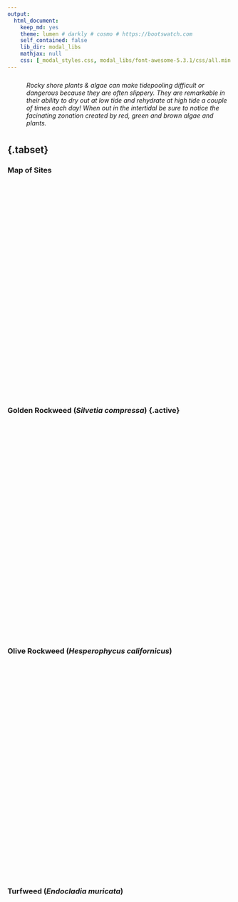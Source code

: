 ```yaml
---
output:
  html_document:
    keep_md: yes
    theme: lumen # darkly # cosmo # https://bootswatch.com
    self_contained: false
    lib_dir: modal_libs
    mathjax: null
    css: [_modal_styles.css, modal_libs/font-awesome-5.3.1/css/all.min.css, modal_libs/font-awesome-5.3.1/css/v4-shims.min.css]
---
```




<!--html_preserve--><div style="display: flex">
<div style="margin-top: 10px;margin-bottom: 10px; margin-right: 10px; flex: 1;">
<a href="https://sanctuarysimon.org/regional_images/photo_database/cek_011005_037.jpg" target="_blank">
<i class="fa fa-camera"></i>
</a>
</div>
<div style="margin: 10px; font-style: italic; flex: 20; ">Rocky shore plants &amp; algae can make tidepooling difficult or dangerous because they are often slippery. They are remarkable in their ability to dry out at low tide and rehydrate at high tide a couple of times each day! When out in the intertidal be sure to notice the facinating zonation created by red, green and brown algae and plants.</div>
</div><!--/html_preserve-->

## {.tabset}

### Map of Sites

<!--html_preserve--><div id="htmlwidget-52886fe4dc63ff7ba54f" style="width:672px;height:480px;" class="leaflet html-widget"></div>
<script type="application/json" data-for="htmlwidget-52886fe4dc63ff7ba54f">{"x":{"options":{"minZoom":1,"maxZoom":52,"crs":{"crsClass":"L.CRS.EPSG3857","code":null,"proj4def":null,"projectedBounds":null,"options":{}},"preferCanvas":false,"bounceAtZoomLimits":false,"maxBounds":[[[-90,-370]],[[90,370]]]},"calls":[{"method":"addProviderTiles","args":["CartoDB.Positron","CartoDB.Positron","CartoDB.Positron",{"errorTileUrl":"","noWrap":false,"detectRetina":false,"pane":"tilePane"}]},{"method":"addProviderTiles","args":["CartoDB.DarkMatter","CartoDB.DarkMatter","CartoDB.DarkMatter",{"errorTileUrl":"","noWrap":false,"detectRetina":false,"pane":"tilePane"}]},{"method":"addProviderTiles","args":["OpenStreetMap","OpenStreetMap","OpenStreetMap",{"errorTileUrl":"","noWrap":false,"detectRetina":false,"pane":"tilePane"}]},{"method":"addProviderTiles","args":["Esri.WorldImagery","Esri.WorldImagery","Esri.WorldImagery",{"errorTileUrl":"","noWrap":false,"detectRetina":false,"pane":"tilePane"}]},{"method":"addProviderTiles","args":["OpenTopoMap","OpenTopoMap","OpenTopoMap",{"errorTileUrl":"","noWrap":false,"detectRetina":false,"pane":"tilePane"}]},{"method":"createMapPane","args":["polygon",420]},{"method":"addFlatGeoBuf","args":["Sanctuary","Sanctuary",null,true,"SANCTUARY",{"radius":6,"stroke":true,"color":"#333333","weight":0.5,"opacity":0.9,"fill":true,"fillColor":"#6666FF","fillOpacity":0.6},{"className":"","pane":"polygon"},"mapview-popup",{"radius":{"to":[3,15],"from":[3,15]},"weight":{"to":[1,10],"from":[1,10]},"opacity":{"to":[0,1],"from":[0,1]},"fillOpacity":{"to":[0,1],"from":[0,1]}}]},{"method":"addScaleBar","args":[{"maxWidth":100,"metric":true,"imperial":true,"updateWhenIdle":true,"position":"bottomleft"}]},{"method":"addHomeButton","args":[-120.64208,33.3624100000001,-118.90712,34.20707,"Sanctuary","Zoom to Sanctuary","<strong> Sanctuary <\/strong>","bottomright"]},{"method":"addLegend","args":[{"colors":["#6666FF"],"labels":["CINMS"],"na_color":null,"na_label":"NA","opacity":1,"position":"topright","type":"factor","title":"","extra":null,"layerId":null,"className":"info legend","group":"Sanctuary"}]},{"method":"createMapPane","args":["point",440]},{"method":"addFlatGeoBuf","args":["Site","Site",null,true,"site",{"radius":6,"stroke":true,"color":"#333333","weight":1,"opacity":0.9,"fill":true,"fillColor":null,"fillOpacity":0.6},{"className":"","pane":"point"},"mapview-popup",{"radius":{"to":[3,15],"from":[3,15]},"weight":{"to":[1,10],"from":[1,10]},"opacity":{"to":[0,1],"from":[0,1]},"fillOpacity":{"to":[0,1],"from":[0,1]}}]},{"method":"addHomeButton","args":[-120.40758,33.47201,-119.02958,34.07337,"Site","Zoom to Site","<strong> Site <\/strong>","bottomright"]},{"method":"addLayersControl","args":[["CartoDB.Positron","CartoDB.DarkMatter","OpenStreetMap","Esri.WorldImagery","OpenTopoMap"],["Sanctuary","Site"],{"collapsed":true,"autoZIndex":true,"position":"topleft"}]},{"method":"addLegend","args":[{"colors":["#C6E9BD","#FFFFB3","#DEDCC6","#BEBADA","#BEBADA","#DC9DA6","#FB8072","#BD98A2","#80B1D3","#BEB29A","#FDB462","#D8C965","#B3DE69","#D7D5A6","#FCCDE5","#EAD3DF","#D9D9D9","#D9D9D9","#CAACCB","#BC80BD","#C4B5C1"],"labels":["Cat Rock","Crook Point","Cuyler Harbor","East Point","Ford Point","Fossil Reef","Fraser Cove","Harris Point","Johnsons Lee","Landing Cove","Middle East","Middle West","NW Talcott","Orizaba Cove","Otter Harbor","Prisoners Harbor","S Frenchys Cove","Scorpion Rock","Sea Lion Rookery","Trailer","Willows Anchorage"],"na_color":null,"na_label":"NA","opacity":1,"position":"topright","type":"factor","title":"Site","extra":null,"layerId":null,"className":"info legend","group":"Site"}]},{"method":"addHomeButton","args":[-120.64208,33.3624100000001,-118.90712,34.20707,null,"Zoom to full extent","<strong>Zoom full<\/strong>","bottomleft"]}],"fitBounds":[33.3624100000001,-120.64208,34.20707,-118.90712,[]]},"evals":[],"jsHooks":{"render":[{"code":"function(el, x, data) {\n  return (\n      function(el, x, data) {\n      // get the leaflet map\n      var map = this; //HTMLWidgets.find('#' + el.id);\n      // we need a new div element because we have to handle\n      // the mouseover output separately\n      // debugger;\n      function addElement () {\n      // generate new div Element\n      var newDiv = $(document.createElement('div'));\n      // append at end of leaflet htmlwidget container\n      $(el).append(newDiv);\n      //provide ID and style\n      newDiv.addClass('lnlt');\n      newDiv.css({\n      'position': 'relative',\n      'bottomleft':  '0px',\n      'background-color': 'rgba(255, 255, 255, 0.7)',\n      'box-shadow': '0 0 2px #bbb',\n      'background-clip': 'padding-box',\n      'margin': '0',\n      'padding-left': '5px',\n      'color': '#333',\n      'font': '9px/1.5 \"Helvetica Neue\", Arial, Helvetica, sans-serif',\n      'z-index': '700',\n      });\n      return newDiv;\n      }\n\n\n      // check for already existing lnlt class to not duplicate\n      var lnlt = $(el).find('.lnlt');\n\n      if(!lnlt.length) {\n      lnlt = addElement();\n\n      // grab the special div we generated in the beginning\n      // and put the mousmove output there\n\n      map.on('mousemove', function (e) {\n      if (e.originalEvent.ctrlKey) {\n      if (document.querySelector('.lnlt') === null) lnlt = addElement();\n      lnlt.text(\n                           ' lon: ' + (e.latlng.lng).toFixed(5) +\n                           ' | lat: ' + (e.latlng.lat).toFixed(5) +\n                           ' | zoom: ' + map.getZoom() +\n                           ' | x: ' + L.CRS.EPSG3857.project(e.latlng).x.toFixed(0) +\n                           ' | y: ' + L.CRS.EPSG3857.project(e.latlng).y.toFixed(0) +\n                           ' | epsg: 3857 ' +\n                           ' | proj4: +proj=merc +a=6378137 +b=6378137 +lat_ts=0.0 +lon_0=0.0 +x_0=0.0 +y_0=0 +k=1.0 +units=m +nadgrids=@null +no_defs ');\n      } else {\n      if (document.querySelector('.lnlt') === null) lnlt = addElement();\n      lnlt.text(\n                      ' lon: ' + (e.latlng.lng).toFixed(5) +\n                      ' | lat: ' + (e.latlng.lat).toFixed(5) +\n                      ' | zoom: ' + map.getZoom() + ' ');\n      }\n      });\n\n      // remove the lnlt div when mouse leaves map\n      map.on('mouseout', function (e) {\n      var strip = document.querySelector('.lnlt');\n      if( strip !==null) strip.remove();\n      });\n\n      };\n\n      //$(el).keypress(67, function(e) {\n      map.on('preclick', function(e) {\n      if (e.originalEvent.ctrlKey) {\n      if (document.querySelector('.lnlt') === null) lnlt = addElement();\n      lnlt.text(\n                      ' lon: ' + (e.latlng.lng).toFixed(5) +\n                      ' | lat: ' + (e.latlng.lat).toFixed(5) +\n                      ' | zoom: ' + map.getZoom() + ' ');\n      var txt = document.querySelector('.lnlt').textContent;\n      console.log(txt);\n      //txt.innerText.focus();\n      //txt.select();\n      setClipboardText('\"' + txt + '\"');\n      }\n      });\n\n      }\n      ).call(this.getMap(), el, x, data);\n}","data":null},{"code":"function(el, x, data) {\n  return (function(el,x,data){\n           var map = this;\n\n           map.on('keypress', function(e) {\n               console.log(e.originalEvent.code);\n               var key = e.originalEvent.code;\n               if (key === 'KeyE') {\n                   var bb = this.getBounds();\n                   var txt = JSON.stringify(bb);\n                   console.log(txt);\n\n                   setClipboardText('\\'' + txt + '\\'');\n               }\n           })\n        }).call(this.getMap(), el, x, data);\n}","data":null}]}}</script><!--/html_preserve-->

### Golden Rockweed (_Silvetia compressa_) {.active}

<!--html_preserve--><div id="htmlwidget-d0d84e77b29c522bb02e" style="width:672px;height:480px;" class="dygraphs html-widget"></div>
<script type="application/json" data-for="htmlwidget-d0d84e77b29c522bb02e">{"x":{"attrs":{"title":"Golden Rockweed in CINMS","xlabel":"Year","ylabel":"Annual Mean Percent Cover (%)","labels":["yr","Anacapa","San Miguel","Santa Barbara","Santa Cruz","Santa Rosa","CINMS"],"legend":"auto","retainDateWindow":false,"axes":{"x":{"pixelsPerLabel":60,"drawAxis":true},"y":{"drawAxis":true}},"stackedGraph":false,"fillGraph":false,"fillAlpha":0.15,"stepPlot":false,"drawPoints":false,"pointSize":1,"drawGapEdgePoints":false,"connectSeparatedPoints":true,"strokeWidth":1,"strokeBorderColor":"white","colors":["#8DD3C7","#BEBADA","#FB8072","#80B1D3","#FDB462","black"],"colorValue":0.5,"colorSaturation":1,"includeZero":false,"drawAxesAtZero":false,"logscale":false,"axisTickSize":3,"axisLineColor":"black","axisLineWidth":0.3,"axisLabelColor":"black","axisLabelFontSize":14,"axisLabelWidth":60,"drawGrid":true,"gridLineWidth":0.3,"rightGap":5,"digitsAfterDecimal":2,"labelsKMB":false,"labelsKMG2":false,"labelsUTC":false,"maxNumberWidth":6,"animatedZooms":false,"mobileDisableYTouch":true,"disableZoom":false,"series":{"CINMS":{"axis":"y","strokeWidth":3}},"highlightCircleSize":3,"highlightSeriesBackgroundAlpha":0.5,"highlightSeriesOpts":{"strokeWidth":2},"hideOverlayOnMouseOut":true,"showRangeSelector":true,"rangeSelectorHeight":40,"rangeSelectorPlotFillColor":" #A7B1C4","rangeSelectorPlotStrokeColor":"#808FAB","interactionModel":"Dygraph.Interaction.defaultModel"},"annotations":[],"shadings":[],"events":[],"format":"numeric","data":[[2002,2003,2004,2005,2006,2007,2008,2009,2010,2011,2012,2013,2014,2015,2016,2017,2018,2019],[null,16.5148148148148,18.4847222222222,15.0248263888889,14.3477777777778,11.8659722222222,7.04833333333333,3.52555555555556,3.77777777777778,5.75740740740741,5.51574074074074,3.94930555555556,7.94131944444444,3.1625,5.08333333333333,null,5.66125,null],[18.35,4.17916666666667,6.29791666666667,6.00625,5.875,6.14875,5.6,2.42916666666667,1.984375,1.825,1.725,1.7625,0.9625,null,0.7625,0.914285714285714,null,23.5],[2,5.175,4.94444444444444,0.7,5.3,2.03333333333333,0.916666666666667,1.675,1.98333333333333,2.675,2.25,3.975,null,3.575,4.525,5.475,null,4.275],[15.8335714285714,9.79549450549451,12.22,10.0440357142857,9.00352380952381,9.190625,6.81166666666667,6.22709956709957,6.10692640692641,3.98666666666667,6.53375850340136,5.83966666666667,4.79731601731602,1,5.40171428571429,6.993,1.86,28.3370833333333],[9.73,9.187,9.361,7.764,9.45366666666667,8.178,7.07222222222222,7.586,10.024,8.036,9.325,8.64285714285714,10.608,10.451,null,11.628,null,30.375],[8.22022727272727,6.41762888491874,6.72078551343784,6.43339773100598,6.4121566946821,5.18369627307558,4.01747911210874,2.96543999181254,3.03741255144033,3.53800079005961,3.6309249474725,3.55088578051736,3.02256449553001,7.53166666666667,2.93883244206774,4.73203083466241,5.609375,13.3735185185185]],"fixedtz":false,"tzone":""},"evals":["attrs.interactionModel"],"jsHooks":[]}</script><!--/html_preserve-->

### Olive Rockweed (_Hesperophycus californicus_)

<!--html_preserve--><div id="htmlwidget-191361cfcf5c58752d50" style="width:672px;height:480px;" class="dygraphs html-widget"></div>
<script type="application/json" data-for="htmlwidget-191361cfcf5c58752d50">{"x":{"attrs":{"title":"Olive Rockweed in CINMS","xlabel":"Year","ylabel":"Annual Mean Percent Cover (%)","labels":["yr","Anacapa","San Miguel","Santa Barbara","Santa Cruz","Santa Rosa","CINMS"],"legend":"auto","retainDateWindow":false,"axes":{"x":{"pixelsPerLabel":60,"drawAxis":true},"y":{"drawAxis":true}},"stackedGraph":false,"fillGraph":false,"fillAlpha":0.15,"stepPlot":false,"drawPoints":false,"pointSize":1,"drawGapEdgePoints":false,"connectSeparatedPoints":true,"strokeWidth":1,"strokeBorderColor":"white","colors":["#8DD3C7","#BEBADA","#FB8072","#80B1D3","#FDB462","black"],"colorValue":0.5,"colorSaturation":1,"includeZero":false,"drawAxesAtZero":false,"logscale":false,"axisTickSize":3,"axisLineColor":"black","axisLineWidth":0.3,"axisLabelColor":"black","axisLabelFontSize":14,"axisLabelWidth":60,"drawGrid":true,"gridLineWidth":0.3,"rightGap":5,"digitsAfterDecimal":2,"labelsKMB":false,"labelsKMG2":false,"labelsUTC":false,"maxNumberWidth":6,"animatedZooms":false,"mobileDisableYTouch":true,"disableZoom":false,"series":{"CINMS":{"axis":"y","strokeWidth":3}},"highlightCircleSize":3,"highlightSeriesBackgroundAlpha":0.5,"highlightSeriesOpts":{"strokeWidth":2},"hideOverlayOnMouseOut":true,"showRangeSelector":true,"rangeSelectorHeight":40,"rangeSelectorPlotFillColor":" #A7B1C4","rangeSelectorPlotStrokeColor":"#808FAB","interactionModel":"Dygraph.Interaction.defaultModel"},"annotations":[],"shadings":[],"events":[],"format":"numeric","data":[[2002,2003,2004,2005,2006,2007,2008,2009,2010,2011,2012,2013,2014,2015,2016,2017,2018,2019],[null,4.09444444444444,3.67916666666667,2.98489583333333,1.63166666666667,0.907638888888889,1.11555555555556,0.256666666666667,0.861111111111111,1.07037037037037,0.869444444444444,1.00486111111111,1.17777777777778,1.2375,1.6,null,2.0575,null],[0,3.28333333333333,3.96375,3.37875,3.9625,3.86375,3.495,1.995,2.29,2.59,2.68,3.34125,1.795,null,0.09,0.0207142857142857,null,0],[0,0,0,0,0,0,0,0,0,0,0.025,0,null,0,0.025,0,null,0],[4.63821428571429,3.16923076923077,2.61357142857143,4.13422619047619,4.72761904761905,6.1708630952381,2.81223015873016,2.21528138528139,3.46311688311688,5.97333333333333,5.35394557823129,3.12804761904762,2.71835497835498,3.88,1.95847619047619,1.03742857142857,4.56,7.46033333333333],[6.144,4.82,2.796,0.68,0.967,1.616,1.11333333333333,0.96,1.88,1.112,0.78,2.18571428571429,2.8,1.948,null,0.328,null,17],[5.18295454545455,3.52815418967688,3.0111271789408,3.06415705942871,2.89009792688787,3.83107395797051,2.21331819658574,1.72358204843499,2.45256458138811,4.05768458665518,1.90005704530607,2.76218860966229,2.3229680715198,5.48862554112554,1.25664884135472,0.518138992261799,5.07708333333333,2.63490740740741]],"fixedtz":false,"tzone":""},"evals":["attrs.interactionModel"],"jsHooks":[]}</script><!--/html_preserve-->

### Turfweed (_Endocladia muricata_)

<!--html_preserve--><div id="htmlwidget-ffd729cfd240a0ae55fd" style="width:672px;height:480px;" class="dygraphs html-widget"></div>
<script type="application/json" data-for="htmlwidget-ffd729cfd240a0ae55fd">{"x":{"attrs":{"title":"Turfweed in CINMS","xlabel":"Year","ylabel":"Annual Mean Percent Cover (%)","labels":["yr","Anacapa","San Miguel","Santa Barbara","Santa Cruz","Santa Rosa","CINMS"],"legend":"auto","retainDateWindow":false,"axes":{"x":{"pixelsPerLabel":60,"drawAxis":true},"y":{"drawAxis":true}},"stackedGraph":false,"fillGraph":false,"fillAlpha":0.15,"stepPlot":false,"drawPoints":false,"pointSize":1,"drawGapEdgePoints":false,"connectSeparatedPoints":true,"strokeWidth":1,"strokeBorderColor":"white","colors":["#8DD3C7","#BEBADA","#FB8072","#80B1D3","#FDB462","black"],"colorValue":0.5,"colorSaturation":1,"includeZero":false,"drawAxesAtZero":false,"logscale":false,"axisTickSize":3,"axisLineColor":"black","axisLineWidth":0.3,"axisLabelColor":"black","axisLabelFontSize":14,"axisLabelWidth":60,"drawGrid":true,"gridLineWidth":0.3,"rightGap":5,"digitsAfterDecimal":2,"labelsKMB":false,"labelsKMG2":false,"labelsUTC":false,"maxNumberWidth":6,"animatedZooms":false,"mobileDisableYTouch":true,"disableZoom":false,"series":{"CINMS":{"axis":"y","strokeWidth":3}},"highlightCircleSize":3,"highlightSeriesBackgroundAlpha":0.5,"highlightSeriesOpts":{"strokeWidth":2},"hideOverlayOnMouseOut":true,"showRangeSelector":true,"rangeSelectorHeight":40,"rangeSelectorPlotFillColor":" #A7B1C4","rangeSelectorPlotStrokeColor":"#808FAB","interactionModel":"Dygraph.Interaction.defaultModel"},"annotations":[],"shadings":[],"events":[],"format":"numeric","data":[[2002,2003,2004,2005,2006,2007,2008,2009,2010,2011,2012,2013,2014,2015,2016,2017,2018,2019],[null,17.5763888888889,20.3631944444444,15.27421875,15.7911111111111,12.9520833333333,12.7038888888889,14.6616666666667,17.2205555555556,22.7796296296296,17.9731481481481,17.0916666666667,10.859375,2.1,6.46666666666667,null,7.94125,null],[8.25,16.0838888888889,14.4891666666667,15.5275,13.2075,15.5725,12.6125,14.1733333333333,16.036875,12.815,17.31,16.05125,10.0241666666667,null,7.7225,8.93642857142857,null,15.2027777777778],[1.38333333333333,2.1,1.56666666666667,1.2,1.425,0.488888888888889,0.516666666666667,1.625,2.01666666666667,1.45,1.825,1.55,null,3.73333333333333,4.06666666666667,3.25,null,3.25833333333333],[12.9085714285714,17.7016483516484,15.7554285714286,16.645880952381,18.1120476190476,13.9138095238095,14.0741587301587,10.1597402597403,16.7313636363636,16.3866666666667,19.3383503401361,16.3550714285714,10.8812337662338,4.96,8.79321428571428,12.651619047619,11.26,22.225],[9.29066666666667,11.169,11.9516666666667,13.3806666666667,12.8533333333333,14.614,16.5992592592593,16.4756666666667,17.1126666666667,12.538,13.532,9.69,10.206,6.481,null,8.058,null,24.185],[6.49981060606061,10.558477223877,9.73903275802917,10.1025658169646,9.38123109453278,9.52065683656488,8.71588831787662,8.53854170697308,10.5171535342532,11.8492109279609,10.2319284765259,9.19242242242242,7.69116223215553,5.37001082251082,6.49861783469369,7.40055161753992,9.97465277777778,13.8900849150849]],"fixedtz":false,"tzone":""},"evals":["attrs.interactionModel"],"jsHooks":[]}</script><!--/html_preserve-->









